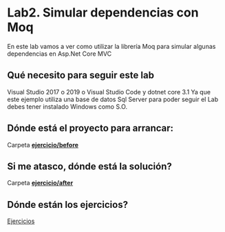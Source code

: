 # Lab2. Simular dependencias con Moq

En este lab vamos a ver como utilizar la librería Moq para simular algunas dependencias en Asp.Net Core MVC

## Qué necesito para seguir este lab

Visual Studio 2017 o 2019 o Visual Studio Code y dotnet core 3.1
Ya que este ejemplo utiliza una base de datos Sql Server para poder seguir el Lab debes tener instalado Windows como S.O.

## Dónde está el proyecto para arrancar:

Carpeta [**ejercicio/before**](ejercicio/before)

## Si me atasco, dónde está la solución?

Carpeta [**ejercicio/after**](ejercicio/after)

## Dónde están los ejercicios?

[Ejercicios](ejercicio/README.md)